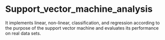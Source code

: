 # Support_vector_machine_analysis
It implements linear, non-linear, classification, and regression according to the purpose of the support vector machine and evaluates its performance on real data sets.
